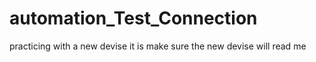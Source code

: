 # automation_Test_Connection
practicing with a new devise 
it is make sure the new devise will read me
